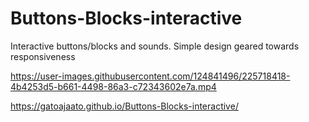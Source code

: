 # Buttons-Blocks-interactive

Interactive buttons/blocks and sounds. Simple design geared towards responsiveness


https://user-images.githubusercontent.com/124841496/225718418-4b4253d5-b661-4498-86a3-c72343602e7a.mp4

https://gatoajaato.github.io/Buttons-Blocks-interactive/
